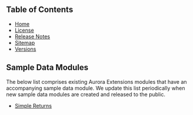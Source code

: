## Table of Contents

- [Home](https://docs.auroraextensions.com/magento/extensions/2.x/sampledata/index/)
- [License](https://docs.auroraextensions.com/magento/extensions/2.x/sampledata/LICENSE.txt)
- [Release Notes](https://docs.auroraextensions.com/magento/extensions/2.x/sampledata/RELEASE_NOTES.txt)
- [Sitemap](https://docs.auroraextensions.com/magento/extensions/2.x/sampledata/index/sitemap.xml)
- [Versions](https://docs.auroraextensions.com/magento/extensions/2.x/sampledata/)

## Sample Data Modules

The below list comprises existing Aurora Extensions modules that have an accompanying sample data module.
We update this list periodically when new sample data modules are created and released to the public.

+ [Simple Returns](https://docs.auroraextensions.com/magento/extensions/2.x/sampledata/index/simplereturns/)
